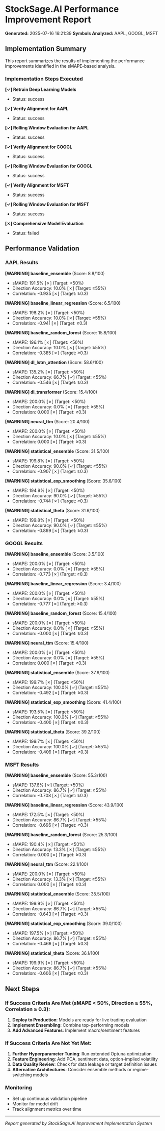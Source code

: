 # StockSage.AI Performance Improvement Report

**Generated:** 2025-07-16 16:21:39
**Symbols Analyzed:** AAPL, GOOGL, MSFT

## Implementation Summary

This report summarizes the results of implementing the performance improvements
identified in the sMAPE-based analysis.

### Implementation Steps Executed

**[✓] Retrain Deep Learning Models**
- Status: success

**[✓] Verify Alignment for AAPL**
- Status: success

**[✓] Rolling Window Evaluation for AAPL**
- Status: success

**[✓] Verify Alignment for GOOGL**
- Status: success

**[✓] Rolling Window Evaluation for GOOGL**
- Status: success

**[✓] Verify Alignment for MSFT**
- Status: success

**[✓] Rolling Window Evaluation for MSFT**
- Status: success

**[✗] Comprehensive Model Evaluation**
- Status: failed

## Performance Validation

### AAPL Results

**[WARNING] baseline_ensemble** (Score: 8.8/100)
- sMAPE: 191.5% [✗] (Target: <50%)
- Direction Accuracy: 10.0% [✗] (Target: ≥55%)
- Correlation: -0.935 [✗] (Target: ≥0.3)

**[WARNING] baseline_linear_regression** (Score: 6.5/100)
- sMAPE: 198.2% [✗] (Target: <50%)
- Direction Accuracy: 10.0% [✗] (Target: ≥55%)
- Correlation: -0.941 [✗] (Target: ≥0.3)

**[WARNING] baseline_random_forest** (Score: 15.8/100)
- sMAPE: 196.1% [✗] (Target: <50%)
- Direction Accuracy: 10.0% [✗] (Target: ≥55%)
- Correlation: -0.385 [✗] (Target: ≥0.3)

**[WARNING] dl_lstm_attention** (Score: 58.6/100)
- sMAPE: 135.2% [✗] (Target: <50%)
- Direction Accuracy: 66.7% [✓] (Target: ≥55%)
- Correlation: -0.546 [✗] (Target: ≥0.3)

**[WARNING] dl_transformer** (Score: 15.4/100)
- sMAPE: 200.0% [✗] (Target: <50%)
- Direction Accuracy: 0.0% [✗] (Target: ≥55%)
- Correlation: 0.000 [✗] (Target: ≥0.3)

**[WARNING] neural_ttm** (Score: 20.4/100)
- sMAPE: 200.0% [✗] (Target: <50%)
- Direction Accuracy: 10.0% [✗] (Target: ≥55%)
- Correlation: 0.000 [✗] (Target: ≥0.3)

**[WARNING] statistical_ensemble** (Score: 31.5/100)
- sMAPE: 199.8% [✗] (Target: <50%)
- Direction Accuracy: 90.0% [✓] (Target: ≥55%)
- Correlation: -0.907 [✗] (Target: ≥0.3)

**[WARNING] statistical_exp_smoothing** (Score: 35.6/100)
- sMAPE: 194.9% [✗] (Target: <50%)
- Direction Accuracy: 90.0% [✓] (Target: ≥55%)
- Correlation: -0.744 [✗] (Target: ≥0.3)

**[WARNING] statistical_theta** (Score: 31.6/100)
- sMAPE: 199.8% [✗] (Target: <50%)
- Direction Accuracy: 90.0% [✓] (Target: ≥55%)
- Correlation: -0.899 [✗] (Target: ≥0.3)

### GOOGL Results

**[WARNING] baseline_ensemble** (Score: 3.5/100)
- sMAPE: 200.0% [✗] (Target: <50%)
- Direction Accuracy: 0.0% [✗] (Target: ≥55%)
- Correlation: -0.773 [✗] (Target: ≥0.3)

**[WARNING] baseline_linear_regression** (Score: 3.4/100)
- sMAPE: 200.0% [✗] (Target: <50%)
- Direction Accuracy: 0.0% [✗] (Target: ≥55%)
- Correlation: -0.777 [✗] (Target: ≥0.3)

**[WARNING] baseline_random_forest** (Score: 15.4/100)
- sMAPE: 200.0% [✗] (Target: <50%)
- Direction Accuracy: 0.0% [✗] (Target: ≥55%)
- Correlation: -0.000 [✗] (Target: ≥0.3)

**[WARNING] neural_ttm** (Score: 15.4/100)
- sMAPE: 200.0% [✗] (Target: <50%)
- Direction Accuracy: 0.0% [✗] (Target: ≥55%)
- Correlation: 0.000 [✗] (Target: ≥0.3)

**[WARNING] statistical_ensemble** (Score: 37.9/100)
- sMAPE: 199.7% [✗] (Target: <50%)
- Direction Accuracy: 100.0% [✓] (Target: ≥55%)
- Correlation: -0.492 [✗] (Target: ≥0.3)

**[WARNING] statistical_exp_smoothing** (Score: 41.4/100)
- sMAPE: 193.5% [✗] (Target: <50%)
- Direction Accuracy: 100.0% [✓] (Target: ≥55%)
- Correlation: -0.400 [✗] (Target: ≥0.3)

**[WARNING] statistical_theta** (Score: 39.2/100)
- sMAPE: 199.7% [✗] (Target: <50%)
- Direction Accuracy: 100.0% [✓] (Target: ≥55%)
- Correlation: -0.409 [✗] (Target: ≥0.3)

### MSFT Results

**[WARNING] baseline_ensemble** (Score: 55.3/100)
- sMAPE: 137.6% [✗] (Target: <50%)
- Direction Accuracy: 86.7% [✓] (Target: ≥55%)
- Correlation: -0.708 [✗] (Target: ≥0.3)

**[WARNING] baseline_linear_regression** (Score: 43.9/100)
- sMAPE: 172.5% [✗] (Target: <50%)
- Direction Accuracy: 86.7% [✓] (Target: ≥55%)
- Correlation: -0.696 [✗] (Target: ≥0.3)

**[WARNING] baseline_random_forest** (Score: 25.3/100)
- sMAPE: 190.4% [✗] (Target: <50%)
- Direction Accuracy: 13.3% [✗] (Target: ≥55%)
- Correlation: 0.000 [✗] (Target: ≥0.3)

**[WARNING] neural_ttm** (Score: 22.1/100)
- sMAPE: 200.0% [✗] (Target: <50%)
- Direction Accuracy: 13.3% [✗] (Target: ≥55%)
- Correlation: 0.000 [✗] (Target: ≥0.3)

**[WARNING] statistical_ensemble** (Score: 35.5/100)
- sMAPE: 199.9% [✗] (Target: <50%)
- Direction Accuracy: 86.7% [✓] (Target: ≥55%)
- Correlation: -0.643 [✗] (Target: ≥0.3)

**[WARNING] statistical_exp_smoothing** (Score: 39.0/100)
- sMAPE: 197.5% [✗] (Target: <50%)
- Direction Accuracy: 86.7% [✓] (Target: ≥55%)
- Correlation: -0.469 [✗] (Target: ≥0.3)

**[WARNING] statistical_theta** (Score: 36.1/100)
- sMAPE: 199.9% [✗] (Target: <50%)
- Direction Accuracy: 86.7% [✓] (Target: ≥55%)
- Correlation: -0.606 [✗] (Target: ≥0.3)

## Next Steps

### If Success Criteria Are Met (sMAPE < 50%, Direction ≥ 55%, Correlation ≥ 0.3):
1. **Deploy to Production**: Models are ready for live trading evaluation
2. **Implement Ensembling**: Combine top-performing models
3. **Add Advanced Features**: Implement macro/sentiment features

### If Success Criteria Are Not Yet Met:
1. **Further Hyperparameter Tuning**: Run extended Optuna optimization
2. **Feature Engineering**: Add PCA, sentiment data, option-implied volatility
3. **Data Quality Review**: Check for data leakage or target definition issues
4. **Alternative Architectures**: Consider ensemble methods or regime-switching models

### Monitoring
- Set up continuous validation pipeline
- Monitor for model drift
- Track alignment metrics over time

---
*Report generated by StockSage.AI Improvement Implementation System*
